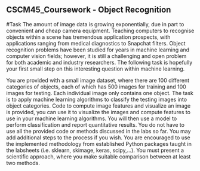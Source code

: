 ## CSCM45_Coursework - Object Recognition

#Task
The amount of image data is growing exponentially, due in part to convenient and cheap camera equipment. Teaching computers to recognise objects within a scene has tremendous application prospects, with applications ranging from medical diagnostics to Snapchat filters. Object recognition problems have been studied for years in machine learning and computer vision fields; however, it is still a challenging and open problem for both academic and industry researchers. The following task is hopefully your first small step on this interesting question within machine learning.

You are provided with a small image dataset, where there are 100 different categories of objects, each of which has 500 images for training and 100 images for testing. Each individual image only contains one object. The task is to apply machine learning algorithms to classify the testing images into object categories. Code to compute image features and visualize an image is provided, you can use it to visualize the images and compute features to use in your machine learning algorithms. You will then use a model to perform classification and report quantitative results. You do not have to use all the provided code or methods discussed in the labs so far. You may add additional steps to the process if you wish. You are encouraged to use the implemented methodology from established Python packages taught in the labsheets (i.e. sklearn, skimage, keras, scipy,…). You must present a scientific approach, where you make suitable comparison between at least two methods.

